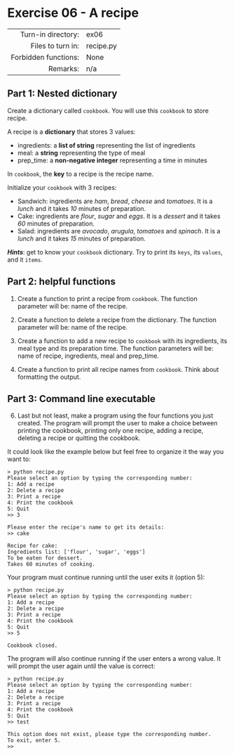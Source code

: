 # Exercise 06 - A recipe

|                         |                    |
| -----------------------:| ------------------ |
|   Turn-in directory:    |  ex06              |
|   Files to turn in:     |  recipe.py         |
|   Forbidden functions:  |  None              |
|   Remarks:              |  n/a               |
 

<!--***Hints:*** check what is a nested dictionary in Python.
-->

## Part 1: Nested dictionary
Create a dictionary called `cookbook`. You will use this `cookbook` to store recipe.

A recipe is a **dictionary** that stores 3 values:
* ingredients: a **list of string** representing the list of ingredients
* meal: a **string** representing the type of meal
* prep_time: a **non-negative integer** representing a time in minutes

In `cookbook`, the **key** to a recipe is the recipe name.

Initialize your `cookbook` with 3 recipes:
* Sandwich: ingredients are *ham*, *bread*, *cheese* and *tomatoes*. It is a *lunch* and it takes *10* minutes of preparation.  
* Cake: ingredients are *flour*, *sugar* and *eggs*. It is a *dessert* and it takes *60* minutes of preparation.  
* Salad: ingredients are *avocado*, *arugula*, *tomatoes* and *spinach*. It is a *lunch* and it takes *15* minutes of preparation.  

***Hints***: get to know your `cookbook` dictionary. Try to print its `keys`, its `values`, and it `items`. 

## Part 2: helpful functions

1. Create a function to print a recipe from `cookbook`. The function parameter will be: name of the recipe.

2. Create a function to delete a recipe from the dictionary. The function parameter will be: name of the recipe.

3. Create a function to add a new recipe to `cookbook` with its ingredients, its meal type and its preparation time. The function parameters will be: name of recipe, ingredients, meal and prep_time.

4. Create a function to print all recipe names from `cookbook`. Think about formatting the output.

## Part 3: Command line executable

6. Last but not least, make a program using the four functions you just created.
The program will prompt the user to make a choice between printing the cookbook, printing only one recipe, adding a recipe, deleting a recipe or quitting the cookbook.

It could look like the example below but feel free to organize it the way you want to:

```console
> python recipe.py
Please select an option by typing the corresponding number:
1: Add a recipe
2: Delete a recipe
3: Print a recipe
4: Print the cookbook
5: Quit
>> 3

Please enter the recipe's name to get its details:
>> cake

Recipe for cake:
Ingredients list: ['flour', 'sugar', 'eggs']
To be eaten for dessert.
Takes 60 minutes of cooking.
```

Your program must continue running until the user exits it (option 5):

```console
> python recipe.py
Please select an option by typing the corresponding number:
1: Add a recipe
2: Delete a recipe
3: Print a recipe
4: Print the cookbook
5: Quit
>> 5

Cookbook closed.
```

The program will also continue running if the user enters a wrong value.
It will prompt the user again until the value is correct:

```console
> python recipe.py
Please select an option by typing the corresponding number:
1: Add a recipe
2: Delete a recipe
3: Print a recipe
4: Print the cookbook
5: Quit
>> test

This option does not exist, please type the corresponding number.
To exit, enter 5.
>> 
```
